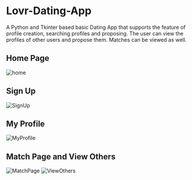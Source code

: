 # Lovr-Dating-App
A Python and Tkinter based basic Dating App that supports the feature of profile creation, searching profiles and proposing.
The user can view the profiles of other users and propose them.
Matches can be viewed as well. 

## Home Page

![home](https://user-images.githubusercontent.com/48985763/84964312-6e44ce80-b129-11ea-9a5e-ddc16d67cdba.JPG)

## Sign Up

![SignUp](https://user-images.githubusercontent.com/48985763/84964343-84eb2580-b129-11ea-9a42-39adc8e35203.JPG)

## My Profile

![MyProfile](https://user-images.githubusercontent.com/48985763/84964396-a3e9b780-b129-11ea-9fc4-cb3d8c4e51e9.JPG)

## Match Page and View Others 

![MatchPage](https://user-images.githubusercontent.com/48985763/84964435-bc59d200-b129-11ea-88ff-35997d7c33b4.JPG)
![ViewOthers](https://user-images.githubusercontent.com/48985763/84964442-c085ef80-b129-11ea-89e8-0228fe124476.JPG)
